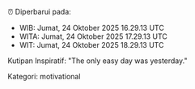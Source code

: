 ⏰ Diperbarui pada:
- WIB: Jumat, 24 Oktober 2025 16.29.13 UTC
- WITA: Jumat, 24 Oktober 2025 17.29.13 UTC
- WIT: Jumat, 24 Oktober 2025 18.29.13 UTC

Kutipan Inspiratif:
"The only easy day was yesterday."


Kategori: motivational

